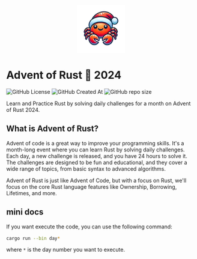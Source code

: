 <p align="center">
    <img src=".github/advent-of-rust-2024.webp">
</p>

# Advent of Rust 🦀 2024

![GitHub License](https://img.shields.io/github/license/antonioberna/advent-of-rust-2024)
![GitHub Created At](https://img.shields.io/github/created-at/antonioberna/advent-of-rust-2024)
![GitHub repo size](https://img.shields.io/github/repo-size/antonioberna/advent-of-rust-2024)

Learn and Practice Rust by solving daily challenges for a month on Advent of Rust 2024.

## What is Advent of Rust?

Advent of code is a great way to improve your programming skills. It's a month-long event where you can learn Rust by solving daily challenges. Each day, a new challenge is released, and you have 24 hours to solve it. The challenges are designed to be fun and educational, and they cover a wide range of topics, from basic syntax to advanced algorithms.

Advent of Rust is just like Advent of Code, but with a focus on Rust, we'll focus on the core Rust language features like Ownership, Borrowing, Lifetimes, and more.

## mini docs
If you want execute the code, you can use the following command:
```bash
cargo run --bin day*
```
where `*` is the day number you want to execute.